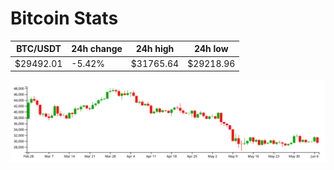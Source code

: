 # Bitcoin Stats

BTC/USDT|24h change|24h high|24h low|
|---|---|---|---|
|$29492.01|-5.42%|$31765.64|$29218.96|

<img src="./chart.svg">
